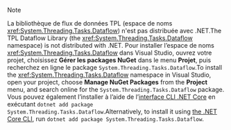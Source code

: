 > [!NOTE]
> <span data-ttu-id="90ed1-101">La bibliothèque de flux de données TPL (espace de noms <xref:System.Threading.Tasks.Dataflow>) n'est pas distribuée avec .NET.</span><span class="sxs-lookup"><span data-stu-id="90ed1-101">The TPL Dataflow Library (the <xref:System.Threading.Tasks.Dataflow> namespace) is not distributed with .NET.</span></span> <span data-ttu-id="90ed1-102">Pour installer l’espace de noms <xref:System.Threading.Tasks.Dataflow> dans Visual Studio, ouvrez votre projet, choisissez **Gérer les packages NuGet** dans le menu **Projet**, puis recherchez en ligne le package `System.Threading.Tasks.Dataflow`.</span><span class="sxs-lookup"><span data-stu-id="90ed1-102">To install the <xref:System.Threading.Tasks.Dataflow> namespace in Visual Studio, open your project, choose **Manage NuGet Packages** from the **Project** menu, and search online for the `System.Threading.Tasks.Dataflow` package.</span></span> <span data-ttu-id="90ed1-103">Vous pouvez également l’installer à l’aide de l’[interface CLI .NET Core](~/docs/core/tools/index.md) en exécutant `dotnet add package System.Threading.Tasks.Dataflow`.</span><span class="sxs-lookup"><span data-stu-id="90ed1-103">Alternatively, to install it using [the .NET Core CLI](~/docs/core/tools/index.md), run `dotnet add package System.Threading.Tasks.Dataflow`.</span></span>
